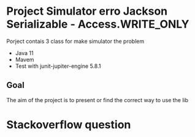 # Project Simulator erro Jackson Serializable - Access.WRITE_ONLY

Porject contais 3 class for make simulator the problem


- Java 11
- Mavem 
- Test with junit-jupiter-engine 5.8.1


## Goal

The aim of the project is to present or find the correct way to use the lib

# Stackoverflow question

